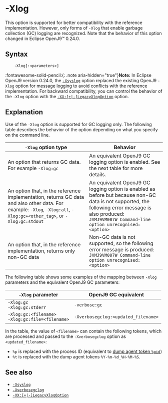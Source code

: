 <!--
* Copyright (c) 2017, 2023 IBM Corp. and others
*
* This program and the accompanying materials are made
* available under the terms of the Eclipse Public License 2.0
* which accompanies this distribution and is available at
* https://www.eclipse.org/legal/epl-2.0/ or the Apache
* License, Version 2.0 which accompanies this distribution and
* is available at https://www.apache.org/licenses/LICENSE-2.0.
*
* This Source Code may also be made available under the
* following Secondary Licenses when the conditions for such
* availability set forth in the Eclipse Public License, v. 2.0
* are satisfied: GNU General Public License, version 2 with
* the GNU Classpath Exception [1] and GNU General Public
* License, version 2 with the OpenJDK Assembly Exception [2].
*
* [1] https://www.gnu.org/software/classpath/license.html
* [2] https://openjdk.org/legal/assembly-exception.html
*
* SPDX-License-Identifier: EPL-2.0 OR Apache-2.0 OR GPL-2.0-only WITH Classpath-exception-2.0 OR GPL-2.0-only WITH OpenJDK-assembly-exception-1.0
-->

# -Xlog

This option is supported for better compatibility with the reference implementation. However, only forms of `-Xlog` that enable garbage collection (GC) logging are recognized. Note that the behavior of this option changed in Eclipse OpenJ9&trade; 0.24.0.

## Syntax

        -Xlog[:<parameters>]

:fontawesome-solid-pencil:{: .note aria-hidden="true"}**Note:** In Eclipse OpenJ9 version 0.24.0, the [`-Xsyslog`](xsyslog.md) option replaced the existing OpenJ9 `-Xlog` option for message logging to avoid conflicts with the reference implementation. For backward compatibility, you can control the behavior of the `-Xlog` option with the [`-XX:[+|-]LegacyXlogOption`](xxlegacyxlogoption.md) option.


## Explanation

Use of the `-Xlog` option is supported for GC logging only. The following table describes the behavior of the option depending on what you specify on the command line.

| `-Xlog` option type         | Behavior                                    |
|-------------------------|--------------------------------------------------|
| An option that returns GC data. For example `-Xlog:gc`                | An equivalent OpenJ9 GC logging option is enabled. See the next table for more details. |
| An option that, in the reference implementation, returns GC data and also other data. For example: `-Xlog`, `-Xlog:all`, `-Xlog:gc+<other_tag>`, or  `-Xlog:gc:stdout` | An equivalent OpenJ9 GC logging option is enabled as before but because non-GC data is not supported, the following error message is also produced: <br/> `JVMJ9VM007W Command-line option unrecognised: <option>`      |
| An option that, in the reference implementation, returns only non-GC data            | Non-GC data is not supported, so the following error message is produced: <br/> `JVMJ9VM007W Command-line option unrecognised: <option>` |   

The following table shows some examples of the mapping between `-Xlog` parameters and the equivalent OpenJ9 GC parameters:

| `-Xlog` parameter         | OpenJ9 GC equivalent                                 |
|-------------------------|--------------------------------------------------|
| `-Xlog:gc` <br/> `-Xlog:gc:stderr`                | `-verbose:gc` |
| `-Xlog:gc:<filename>` <br/> `-Xlog:gc:file=<filename>` | `-Xverbosegclog:<updated_filename>`      |


In the table, the value of `<filename>` can contain the following tokens, which are processed and passed to the `-Xverbosegclog` option as `<updated_filename>`:

- `%p` is replaced with the process ID (equivalent to [dump agent token `%pid`](xdump.md#dump-agent-tokens))
- `%t` is replaced with the dump agent tokens `%Y-%m-%d_%H-%M-%S`.


## See also

- [`-Xsyslog`](xsyslog.md)
- [`-Xverbosegclog`](xverbosegclog.md)
- [`-XX:[+|-]LegacyXlogOption`](xxlegacyxlogoption.md)


<!-- ==== END OF TOPIC ==== xlog.md ==== -->
